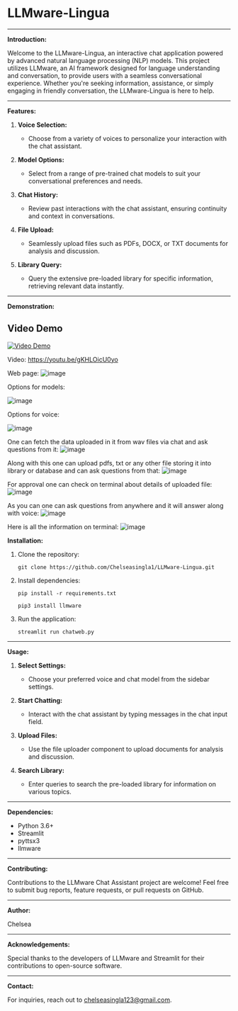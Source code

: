 # LLMware-Lingua

---

**Introduction:**

Welcome to the LLMware-Lingua, an interactive chat application powered by advanced natural language processing (NLP) models. This project utilizes LLMware, an AI framework designed for language understanding and conversation, to provide users with a seamless conversational experience. Whether you're seeking information, assistance, or simply engaging in friendly conversation, the LLMware-Lingua is here to help.

---

**Features:**

1. **Voice Selection:**
   - Choose from a variety of voices to personalize your interaction with the chat assistant.

2. **Model Options:**
   - Select from a range of pre-trained chat models to suit your conversational preferences and needs.

3. **Chat History:**
   - Review past interactions with the chat assistant, ensuring continuity and context in conversations.

4. **File Upload:**
   - Seamlessly upload files such as PDFs, DOCX, or TXT documents for analysis and discussion.

5. **Library Query:**
   - Query the extensive pre-loaded library for specific information, retrieving relevant data instantly.

---

**Demonstration:**

## Video Demo

[![Video Demo](https://img.youtube.com/vi/gKHLOicU0yo/0.jpg)](https://www.youtube.com/watch?v=gKHLOicU0yo)


Video:
https://youtu.be/gKHLOicU0yo


Web page:
![image](https://github.com/Chelseasingla1/LLMware-Lingua/assets/129886894/4c023a35-e722-4427-b9ae-c96375bd75bc)

Options for models:

![image](https://github.com/Chelseasingla1/LLMware-Lingua/assets/129886894/83b70039-9738-48e8-aac9-7fae0200f9f7)

Options for voice:

![image](https://github.com/Chelseasingla1/LLMware-Lingua/assets/129886894/996cd1bd-cf6a-43bc-b4fc-69f8b98b68fc)

One can fetch the data uploaded in it from wav files via chat and ask questions from it:
![image](https://github.com/Chelseasingla1/LLMware-Lingua/assets/129886894/6e3de576-c268-4124-a232-fc8e847cc082)

Along with this one can upload pdfs, txt or any other file storing it into library or database and can ask questions from that:
![image](https://github.com/Chelseasingla1/LLMware-Lingua/assets/129886894/d9c66e2c-458a-481b-8ee3-b792cba2f4df)

For approval one can check on terminal about details of uploaded file:
![image](https://github.com/Chelseasingla1/LLMware-Lingua/assets/129886894/9922c511-b7ea-4f09-bb11-fb644a65fb7d)

As you can one can ask questions from anywhere and it will answer along with voice:
![image](https://github.com/Chelseasingla1/LLMware-Lingua/assets/129886894/4fcab18d-7559-4444-a97e-0ceaa5269ae1)

Here is all the information on terminal:
![image](https://github.com/Chelseasingla1/LLMware-Lingua/assets/129886894/45793bab-31d6-4cd6-a72c-d5b2e9b9ec66)

**Installation:**

1. Clone the repository:
   ```
   git clone https://github.com/Chelseasingla1/LLMware-Lingua.git
   ```

2. Install dependencies:
   ```
   pip install -r requirements.txt

   pip3 install llmware 
   ```

3. Run the application:
   ```
   streamlit run chatweb.py
   ```

---

**Usage:**

1. **Select Settings:**
   - Choose your preferred voice and chat model from the sidebar settings.

2. **Start Chatting:**
   - Interact with the chat assistant by typing messages in the chat input field.

3. **Upload Files:**
   - Use the file uploader component to upload documents for analysis and discussion.

4. **Search Library:**
   - Enter queries to search the pre-loaded library for information on various topics.

---

**Dependencies:**

- Python 3.6+
- Streamlit
- pyttsx3
- llmware

---

**Contributing:**

Contributions to the LLMware Chat Assistant project are welcome! Feel free to submit bug reports, feature requests, or pull requests on GitHub.


---

**Author:**

Chelsea

---

**Acknowledgements:**

Special thanks to the developers of LLMware and Streamlit for their contributions to open-source software.

---

**Contact:**

For inquiries, reach out to chelseasingla123@gmail.com.